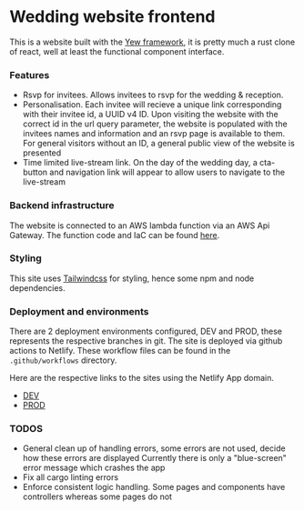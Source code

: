 # Wedding website frontend

This is a website built with the [Yew framework](https://yew.rs/), it is pretty much a rust clone of react,
 well at least the functional component interface. 

### Features

- Rsvp for invitees. Allows invitees to rsvp for the wedding & reception.
- Personalisation. Each invitee will recieve a unique link corresponding with their invitee id, a UUID v4 ID. 
Upon visiting the website with the correct id in the url query parameter, the website is populated with the invitees names and information
and an rsvp page is available to them.
For general visitors without an ID, a general public view of the website is presented
- Time limited live-stream link. On the day of the wedding day, a cta-button and navigation link will appear to allow users
to navigate to the live-stream

### Backend infrastructure

The website is connected to an AWS lambda function via an AWS Api Gateway.
The function code and IaC can be found [here](https://github.com/brahms116/wedding_funcs).

### Styling

This site uses [Tailwindcss](https://tailwindcss.com) for styling, hence some npm and node dependencies.

### Deployment and environments

There are 2 deployment environments configured, DEV and PROD, these represents the respective branches in git. 
The site is deployed via github actions to Netlify.
These workflow files can be found in the `.github/workflows` directory.

Here are the respective links to the sites using the Netlify App domain.

- [DEV](https://wedding-development.netlify.app/)
- [PROD](https://wedding-production.netlify.app/)

### TODOS

- General clean up of handling errors, some errors are not used, decide how these errors are displayed
Currently there is only a "blue-screen" error message which crashes the app
- Fix all cargo linting errors
- Enforce consistent logic handling. Some pages and components have controllers whereas some pages do not
